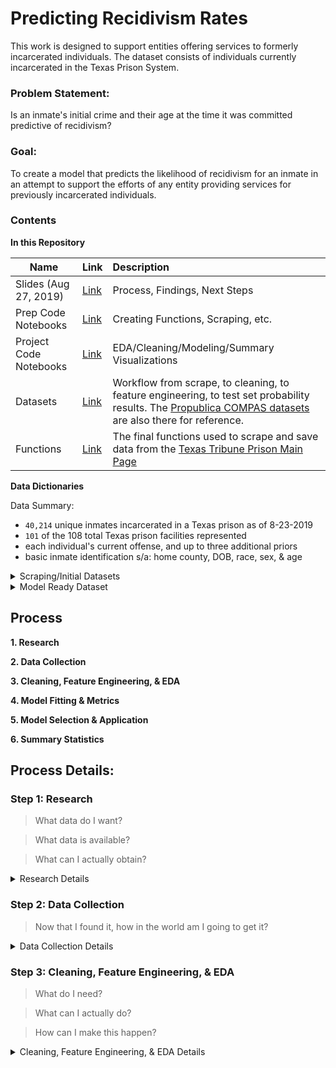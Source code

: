 # Predicting Recidivism Rates
This work is designed to support entities offering services to formerly incarcerated individuals. The dataset consists of individuals currently incarcerated in the Texas Prison System.


### Problem Statement:
Is an inmate's initial crime and their age at the time it was committed predictive of recidivism?

### Goal:
To create a model that predicts the likelihood of recidivism for an inmate in an attempt to support the efforts of any entity providing services for previously incarcerated individuals.


### Contents
**In this Repository**

| Name | Link | Description |
| ---- | ---- | :---------- |
| Slides (Aug 27, 2019) | [Link](./Slides_Aug2019.pdf) | Process, Findings, Next Steps |
| Prep Code Notebooks | [Link](./Prep_Notebooks) |Creating Functions, Scraping, etc. |
| Project Code Notebooks | [Link](./Project_Notebooks) | EDA/Cleaning/Modeling/Summary Visualizations |
| Datasets | [Link](./datasets) | Workflow from scrape, to cleaning, to feature engineering, to test set probability results. The [Propublica COMPAS datasets](https://www.propublica.org/datastore/dataset/compas-recidivism-risk-score-data-and-analysis) are also there for reference. |
| Functions | [Link](./Project_Notebooks/inmate_scrape.py) | The final functions used to scrape and save data from the [Texas Tribune Prison Main Page](https://www.texastribune.org/library/data/texas-prisons/) |



**Data Dictionaries**

Data Summary:
- `40,214` unique inmates incarcerated in a Texas prison as of 8-23-2019
- `101` of the 108 total Texas prison facilities represented
- each individual's current offense, and up to three additional priors
- basic inmate identification s/a: home county, DOB, race, sex, & age

<details>
<summary> Scraping/Initial Datasets </summary>

>  [Priors csv](./datasets/my_data/priors_FINAL.csv)

>  [Inmate Details csv](./datasets/my_data/inmate_details_FINAL.csv)

>  [Merged csv](./datasets/my_data/complete_raw_df.csv)


**Priors csv**

All inmates have a `pr_crime_0`, which is their current offense. Some inmates have additional priors, and these are identified as pr_crime_1, pr_crime_2, and pr_crime_3. If an inmate does not have any or all of these priors, these cells for that inmate are filled with `'No_data'`. Connected to each offense is `pr_commit_date`, `pr_term`, and `pr_begins`. Below each of these is listed only once. However, each inmate could have information in some or all of these. Pr_crime_3 is their oldest prior, whereas pr_crime_1 is their most recent. This information was scraped from the [Texas Tribune](https://www.texastribune.org/library/data/texas-prisons/units).

| Data | Type | Description |
| --- | --- | :--- |
| name | string | inmate's name |
| TDCJ_ID | int | unique identification number for each inmate |
| pr_crime_0 | string | current offense; `pr_crime_1`, `_2`, `_3` also present |
| pr_commit_date_0 | string | the date this offense was committed; `pr_commit_date_1`, `_2`, `_3` also present |
| pr_term_0 | string | the length of time of the sentence; `pr_term_1`, `_2`, `_3` also present |
| pr_begins_0 | string | the first day of the sentence; `pr_begins_1`, `_2`, `_3` also present  |


**Inmate Details csv**

This is the personal information of each inmate.

| Data | Type | Description |
| --- | --- | :--- |
| name | string | inmate's name |
| sex | string | 'Male', 'Female' |
| race | string | each inmate's race |
| age | int | current age |
| max_sentence | string | each inmate's maximum sentence|
| prison_unit | string | the prison they are located |
| DOB | string | each inmate's date of birth |
| home_county | string | each inmate's home county |
| TDCJ_ID | int | unique identification number for each inmate |
| proj_release_date | string | an inmate's projected release date |

</details>

<details>
<summary> Model Ready Dataset </summary>

>  [Model Ready Dataset](./datasets/my_data/complete_model_ready.csv)

**Model Ready Dataset**

This is the `cleaned dataset` with features ready to be trained. Steps that were taken are explained below in the `process section` of the README. These features have been added to the original dataset, and the descriptions below address added or altered features exclusively.

17 types of crimes were categorized and made into dummy variables. The remaining crimes were distributed in a category called `other_crime`. Only one is represented in the dictionary below. Details about the categories are discussed in the `process` section of the README. Additionally, `101 prisons` were represented in the final dataset, and dummy variables were created. The base variable name is used to represent all below. `Ages` and `terms` were converted to floats and binned to be able to check each within the model. For both, the floats were used as features.

| Data | Type | Description |
| --- | --- | :--- |
| feature_crime | string | the inmate's initial offense (up to three priors) |
| feature_startdate | datetime | when the sentence of the initial offense began |
| feature_term | string | the years, months, and days of the inmate's term |
| feature_commit_date | datetime | the date the offense was committed |
| target_value | mixed | if there is a re-offense, the crime itself; if no re-offense, the int 0|
| final_target | int | the y-value; ``{1: reoffend, 0: no re-offense}``|
| theft_crime | int | ``{1: theft related crime, 0: not}`` |
| prison_unit_ | int | ``{1: at this prison, 0: not}`` |
| commit_age | float | the age of each inmate at the time the feature crime occurred |
| feature_term_flt | float | the years, months, and days of each inmate's term in a numerical float |
| term_binned_ | int | ``{1: remaining term in that range, 0: not}``; in years: `Less than 1`, `1_to_5`, `11_15`, `16_20`, `21_30`, `31_40`, `40+` |
| age_binned_ | int | ``{1: age in that range, 0: not}``; `Under 18`, `18 to 30`, `31 to 40`, `41 to 50`, `51 to 60`, `61 to 70`, `Above 70` |

</details>

## Process
**1. Research**

**2. Data Collection**

**3. Cleaning, Feature Engineering, & EDA**

**4. Model Fitting & Metrics**

**5. Model Selection & Application**

**6. Summary Statistics**

## Process Details:
### Step 1: Research
> What data do I want?

> What data is available?

> What can I actually obtain?

<details>
<summary> Research Details </summary>

I began this project by looking into available government datasets. I also found Probublica's work exposing racial bias in the COMPAS algorithm (kaggle and research/explanatory articles). This allowed me to gain access to their process,  their notebooks of work, and their datasets.

From here I considered what data I might want, and I started looking into the Huntsville State Penitentiary.

The Texas Tribune became the exclusive source of my data for this project. Through this website I learned I could access all prisons in the Texas System and each current inmate.

</details>

### Step 2: Data Collection
> Now that I found it, how in the world am I going to get it?

<details>
<summary> Data Collection Details </summary>

- Beautiful Soup
- Amazon Web Services

This part of the project took an extensive amount of time and offered a great deal of learning opportunity. Creating effective, efficient, and intentional functions to scrape the data needed was a days-long process of trial and error.

#### Highlights of learning:
- the invaluable nature of `try/except` statements
- automating `saving to a .csv` routinely within the function
  -- building out a shell of the notebook from a partial .csv while the scrape is running
- ensuring the same `unique identifier` for each observation is in all datasets intended to be merged (ie: names of individuals is not sufficient, a qualifying id or url tag is essential)
- the scrape can take days (and days and days)

#### Final Counts:
- `56,600` unique inmate basic detail observations
- `47,500` unique inmate prior detail observations
- merged dataset with `47,500 unique inmates`

#### Limitations of the Data:
- Only scraped the 4 most recent crimes, rather than all, so some inmates `feature_crime` was not their actual initial crime (this was a choice I made based on my limitations of time, it is absolutely possible to acquire all priors for each inmate).
- Only current inmates are represented in the dataset, this is missing individuals previously incarcerated that have not reoffended. These individuals would enhance the model.
- There are many types of facilities represented in the Texas Tribune database (`State Jail`, `Prison`, `Work Program`, `Transfer Facility`). The non-prison units are not filtered out of this dataset.
- No additional inmate information was acquired (ie: education, occupation, family information, etc).

</details>

### Step 3: Cleaning, Feature Engineering, & EDA
> What do I need?

> What can I actually do?

> How can I make this happen?

<details>
<summary> Cleaning, Feature Engineering, & EDA Details </summary>

Almost all of the data had to be manipulated or converted from its original form in order to explore or be used to model. These are some of the highlights.

#### Term Lengths:
This was a new challenge for me, because it was the first time there was inconsistency in the structure of the strings.
This is a sample of what some of the unique terms, as strings, were:

[Unique Terms](./images/unique_terms.pdf)


</details>
